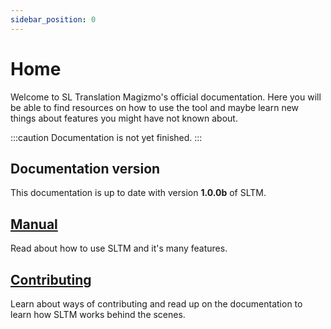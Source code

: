 ```yaml
---
sidebar_position: 0
---
```


# Home

Welcome to SL Translation Magizmo's official documentation. Here you will be able to find resources on how to use the tool and maybe learn new things about features you might have not known about.

:::caution
Documentation is not yet finished.
:::

## Documentation version

This documentation is up to date with version **1.0.0b** of SLTM.

## [Manual](/manual)

Read about how to use SLTM and it's many features.

## [Contributing](/contributing)

Learn about ways of contributing and read up on the documentation to learn how SLTM works behind the scenes.